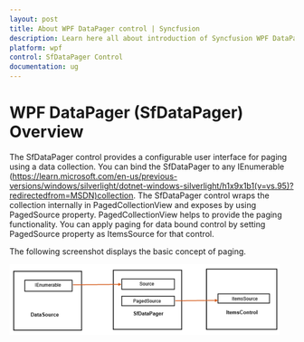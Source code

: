 ```yaml
---
layout: post
title: About WPF DataPager control | Syncfusion
description: Learn here all about introduction of Syncfusion WPF DataPager (SfDataPager) control, its elements and more.
platform: wpf
control: SfDataPager Control
documentation: ug
---
```


# WPF DataPager (SfDataPager) Overview

The SfDataPager control provides a configurable user interface for paging using a data collection. You can bind the SfDataPager to any IEnumerable <a>(https://learn.microsoft.com/en-us/previous-versions/windows/silverlight/dotnet-windows-silverlight/h1x9x1b1(v=vs.95)?redirectedfrom=MSDN)collection</a>. The SfDataPager control wraps the collection internally in PagedCollectionView and exposes by using PagedSource property. PagedCollectionView helps to provide the paging functionality. You can apply paging for data bound control by setting PagedSource property as ItemsSource for that control.

The following screenshot displays the basic concept of paging.

![WPF DataPager Overview](overview_images/wpf-datapager-screenshot.png)



